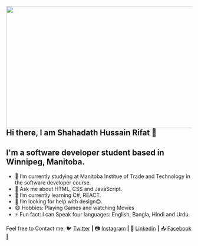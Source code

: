 <img src = https://user-images.githubusercontent.com/124025788/221348268-70b3482b-845f-459a-8ccb-ac4abafa09c3.png width=530px height=330px align=right>


## Hi there, I am Shahadath Hussain Rifat 👋

## I'm a software developer student based in Winnipeg, Manitoba.


- 🔭 I’m currently studying at Manitoba Institue of Trade and Technology in the software developer course.
- 💬 Ask me about HTML, CSS and JavaScript.
- 🌱 I’m currently learning C#, REACT.
- 🤔 I’m looking for help with design😊.
- 😄 Hobbies: Playing Games and watching Movies
- ⚡ Fun fact: I can Speak four languages: English, Bangla, Hindi and Urdu.

 Feel free to Contact me: 
🐦 [Twitter] **|** 
📷 [Instagram] **|** 
👔 [Linkedin] **|**
📥 [Facebook] **|**


[Twitter]: https://twitter.com/RifatShahadath
[instagram]: https://www.instagram.com/rifat.sh_27
[linkedin]: https://www.linkedin.com/in/shahadath-hussain-rifat-ab1566267
[Facebook]: https://www.facebook.com/profile.php?id=100008832661437
